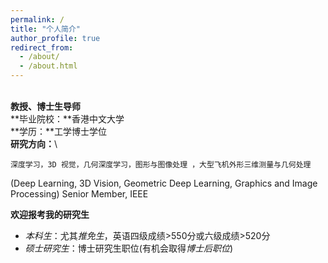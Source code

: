 ```yaml
---
permalink: /
title: "个人简介"
author_profile: true
redirect_from: 
  - /about/
  - /about.html
---
```

\
    **教授、博士生导师** \
    **毕业院校：**香港中文大学\
    **学历：**工学博士学位\
    **研究方向：**\
    
    深度学习，3D 视觉，几何深度学习，图形与图像处理 ，大型飞机外形三维测量与几何处理
(Deep Learning, 3D Vision, Geometric Deep Learning, Graphics and Image Processing)
Senior Member, IEEE

**欢迎报考我的研究生**
- *本科生*：尤其*推免生*，英语四级成绩>550分或六级成绩>520分
- *硕士研究生*：博士研究生职位(有机会取得*博士后职位*)



